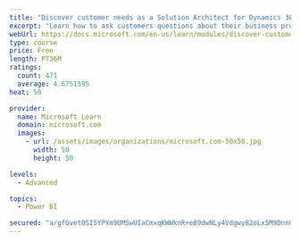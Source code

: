 ```yaml
---
title: "Discover customer needs as a Solution Architect for Dynamics 365 and Power Platform"
excerpt: "Learn how to ask customers questions about their business processes and feature requirements to create a viable solution."
webUrl: https://docs.microsoft.com/en-us/learn/modules/discover-customer-needs/
type: course
price: Free
length: PT36M
ratings:
  count: 471
  average: 4.6751595
heat: 50

provider:
  name: Microsoft Learn
  domain: microsoft.com
  images:
    - url: /assets/images/organizations/microsoft.com-50x50.jpg
      width: 50
      height: 50

levels:
  - Advanced

topics:
  - Power BI

secured: "a/gfGvetOSI5YPYm9UMSwUIaCmxqKWWknR+e89dwNLy4Vdgwy82oLx5M9DnnG4chbPOBKZUHczm6hw73mBxUkaE0SF2uD4hxcM9+TxmoZo9v61VsPf7K3SXPvFRF2ps4JiR9PCD80ROQ7x7U3ulBR4+JanSz8Ag+0EGVOmu9ETzMQg/g/s7k2ddTITSvuGnoEL0/JhpAnv3pGLb2Dk34WbYYY6aMHX4SQl4txCj7ESkkcvq3eBICDcoOAjSHjqmuVAyZBejVcUn/XgCupydHFTE2v54rN/jit2l1I+0GY0y1U/NqoZv9QGLBTLeWe0rWVcluSZOw3pXgvqX69xf9EnHTe0qwiBq96kbdVfcgVaIgYpWSgv2WakV+Vf5A2a1VVkQq//2+TCJTrFkhLxS7RAp9yys56GZbzHC+Cqx8BvE=;Ct5WkClbdacgbovy0Syyfg=="
---
```


